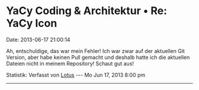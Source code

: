 YaCy Coding & Architektur • Re: YaCy Icon
=========================================

Date: 2013-06-17 21:00:14

Ah, entschuldige, das war mein Fehler! Ich war zwar auf der aktuellen
Git Version, aber habe keinen Pull gemacht und deshalb hatte ich die
aktuellen Dateien nicht in meinem Repository! Schaut gut aus!

Statistik: Verfasst von
[Lotus](http://forum.yacy-websuche.de/memberlist.php?mode=viewprofile&u=68)
--- Mo Jun 17, 2013 8:00 pm

------------------------------------------------------------------------
